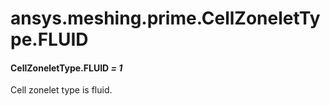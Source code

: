 # ansys.meshing.prime.CellZoneletType.FLUID

<a id="ansys.meshing.prime.CellZoneletType.FLUID"></a>

#### CellZoneletType.FLUID *= 1*

Cell zonelet type is fluid.

<!-- !! processed by numpydoc !! -->
